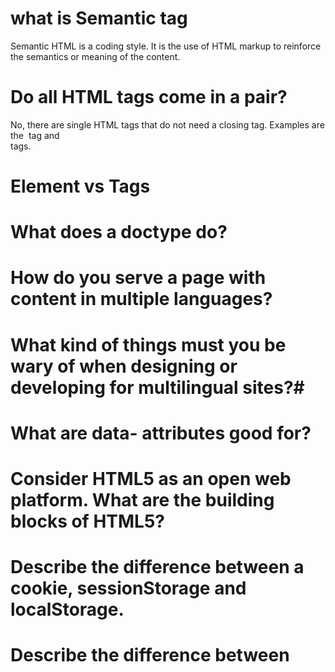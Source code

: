 # what is Semantic tag

Semantic HTML is a coding style. It is the use of HTML markup to reinforce the semantics or meaning of the content.

# Do all HTML tags come in a pair?

No, there are single HTML tags that do not need a closing tag. Examples are the <img> tag and <br> tags.

# Element vs Tags

# What does a doctype do?

# How do you serve a page with content in multiple languages?

# What kind of things must you be wary of when designing or developing for multilingual sites?#

# What are data- attributes good for?

# Consider HTML5 as an open web platform. What are the building blocks of HTML5?

# Describe the difference between a cookie, sessionStorage and localStorage.

# Describe the difference between <script>, <script async> and <script defer>.

# Why is it generally a good idea to position CSS <link>s between <head></head> and JS <script>s just before </body>? Do you know any exceptions?

# What is progressive rendering?

# Why you would use a srcset attribute in an image tag? Explain the process the browser uses when evaluating the content of this attribute.

# Have you used different HTML templating languages before?

# What is the difference between canvas and svg?
